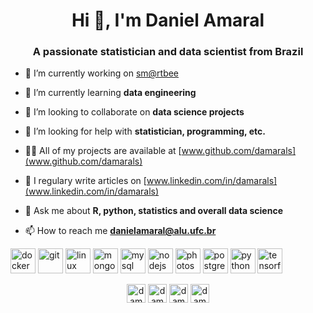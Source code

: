 <h1 align="center">Hi 👋, I'm Daniel Amaral</h1>
<h3 align="center">A passionate statistician and data scientist from Brazil</h3>

- 🔭 I’m currently working on [sm@rtbee](http://smartbee.great.ufc.br/)

- 🌱 I’m currently learning **data engineering**

- 👯 I’m looking to collaborate on **data science projects**

- 🤔 I’m looking for help with **statistician, programming, etc.**

- 👨‍💻 All of my projects are available at [www.github.com/damarals](www.github.com/damarals)

- 📝 I regulary write articles on [www.linkedin.com/in/damarals](www.linkedin.com/in/damarals)

- 💬 Ask me about **R, python, statistics and overall data science**

- 📫 How to reach me **danielamaral@alu.ufc.br**

<p align="left"><img src="https://devicons.github.io/devicon/devicon.git/icons/docker/docker-original-wordmark.svg" alt="docker" width="40" height="40"/> <img src="https://www.vectorlogo.zone/logos/git-scm/git-scm-icon.svg" alt="git" width="40" height="40"/> <img src="https://devicons.github.io/devicon/devicon.git/icons/linux/linux-original.svg" alt="linux" width="40" height="40"/> <img src="https://devicons.github.io/devicon/devicon.git/icons/mongodb/mongodb-original-wordmark.svg" alt="mongodb" width="40" height="40"/> <img src="https://devicons.github.io/devicon/devicon.git/icons/mysql/mysql-original-wordmark.svg" alt="mysql" width="40" height="40"/> <img src="https://devicons.github.io/devicon/devicon.git/icons/nodejs/nodejs-original-wordmark.svg" alt="nodejs" width="40" height="40"/> <img src="https://devicons.github.io/devicon/devicon.git/icons/photoshop/photoshop-plain.svg" alt="photoshop" width="40" height="40"/> <img src="https://devicons.github.io/devicon/devicon.git/icons/postgresql/postgresql-original-wordmark.svg" alt="postgresql" width="40" height="40"/> <img src="https://devicons.github.io/devicon/devicon.git/icons/python/python-original.svg" alt="python" width="40" height="40"/> <img src="https://www.vectorlogo.zone/logos/tensorflow/tensorflow-icon.svg" alt="tensorflow" width="40" height="40"/></p><p align="center">
<a href="https://linkedin.com/in/damarals" target="blank"><img align="center" src="https://cdn.jsdelivr.net/npm/simple-icons@3.0.1/icons/linkedin.svg" alt="damarals" height="30" width="30" /></a>
<a href="https://stackoverflow.com/users/damarals" target="blank"><img align="center" src="https://cdn.jsdelivr.net/npm/simple-icons@3.0.1/icons/stackoverflow.svg" alt="damarals" height="30" width="30" /></a>
<a href="https://kaggle.com/damarals" target="blank"><img align="center" src="https://cdn.jsdelivr.net/npm/simple-icons@3.0.1/icons/kaggle.svg" alt="damarals" height="30" width="30" /></a>
<a href="https://fb.com/damarals" target="blank"><img align="center" src="https://cdn.jsdelivr.net/npm/simple-icons@3.0.1/icons/facebook.svg" alt="damarals" height="30" width="30" /></a>
</p>
